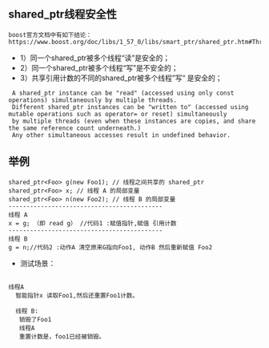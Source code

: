 
## shared_ptr线程安全性
```
boost官方文档中有如下结论：
https://www.boost.org/doc/libs/1_57_0/libs/smart_ptr/shared_ptr.htm#ThreadSafety
```
- 1）同一个shared_ptr被多个线程“读”是安全的；
- 2）同一个shared_ptr被多个线程“写”是不安全的；
- 3）共享引用计数的不同的shared_ptr被多个线程”写“ 是安全的；
```
 A shared_ptr instance can be "read" (accessed using only const operations) simultaneously by multiple threads.
 Different shared_ptr instances can be "written to" (accessed using mutable operations such as operator= or reset) simultaneously 
 by multiple threads (even when these instances are copies, and share the same reference count underneath.)
 Any other simultaneous accesses result in undefined behavior.
 ```

## 举例
```
shared_ptr<Foo> g(new Foo1); // 线程之间共享的 shared_ptr
shared_ptr<Foo> x; // 线程 A 的局部变量
shared_ptr<Foo> n(new Foo2); // 线程 B 的局部变量
-------------------------------------------
线程 A
x = g; （即 read g） //代码1 :赋值指针,赋值 引用计数
-------------------------------------------
线程 B
g = n;//代码2 :动作A 清空原来G指向Foo1, 动作B 然后重新赋值 Foo2
```

- 测试场景：
```

线程A 
  智能指针x 读取Foo1,然后还重置Foo1计数。

  线程 B:
   销毁了Foo1
   线程A
   重置计数是，foo1已经被销毁。
```
